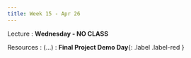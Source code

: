```yaml
---
title: Week 15 - Apr 26
---
```


Lecture
: **Wednesday - NO CLASS**

Resources
: (...)
  : **Final Project Demo Day**{: .label .label-red }
